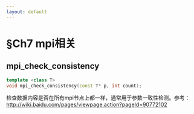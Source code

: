 ```yaml
---
layout: default
---
```


# §Ch7 mpi相关

## mpi_check_consistency
```cpp
template <class T>
void mpi_check_consistency(const T* p, int count);
```
检查数据内容是否在所有mpi节点上都一样，通常用于参数一致性检测。参考：http://wiki.baidu.com/pages/viewpage.action?pageId=90772102
